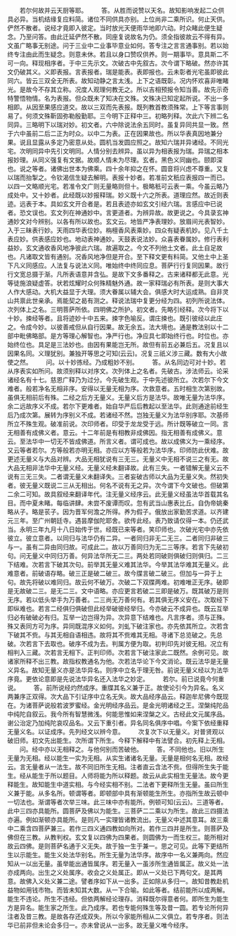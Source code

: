 <!-- { "loadSidebar": true } -->
　　若尔何故并云天厨等耶。
　　答。从胜而说赞以天名。故知影响发起二众供具必异。当机结缘复应料简。诸位不同供具亦别。上位尚非二乘所识。何止天供。俨然不散者。说经才竟即入彼定。当时放光天便雨华地即六动。时众睹此便生疑念。乃至问答。由此迁延俨然不散。同座复说故名为仍。须全指彼故云不得有异。文虽广略事无别途。问于三业中二业事毕意业如何。答专注之言言通事别。若以始终专注由此而生疑念。则意未休。若且以身口赞叹供养。则一期事毕。意具斯二不可一向。释现相序者。于中三先示文。次破古中先叙古。次今谓下略破。然亦许其文仍破其义。义即表报。言表报者。瑞是能表。表即报也。云未彰者光宅虽即彼此同六。皆云三双全无所表。故知动静之言太浅。上下之语既彰。况内怀欢喜非唯睹光。是故今不存其立称。况度人观理何教无之。所以吉相预报令知当善。故先示奇特警悟物情。名为表报。但众既未了知决在文殊。文殊决已知定起所说。不出一多相即。从因至果感应道交。故以三双而先表报。既列教首教须殊常。上下等言事则易了。何须文殊靳固弥勒殷勤耶。三今明下正释中三。初略列释。次此六下辨二名同异。三略明下以瑞对妙。初文者。六中除说法余五同时。虽复异同共显一致。然于六中虽前二后二正为时众。以中二为表。正在因果故也。所以华表真因地兼分果。说且显露从多定乃密意从处。圆机当发圆应照之。故知六瑞并异诸经。不同光宅。次明同异中先引文明同。人情分别去辨异。虽以异为相表报为瑞。异瑞之相本报妙理。从同义强复有文据。故顺人情未为尽理。玄者。黑色义同幽也。颐即深也。说之等者。诸佛出世本为佛乘。四十余年抑之在怀。圆音将兴虑不尊重。又复以瑞而抬掣之。令钦渴信生疑去解明。表报十妙者。若准前文秖应表报四一而已。以四一文略顺光宅。若准令文广则无量略则但十。极略秖可云表一乘。今虽云略乃成处中。又十妙者。此经既以妙报释瑞。妙义既十六之所表。道理应然。故近则表迹。远表于本。具如玄文开合者是。若且表迹亦如玄文引经六瑞。言感应中已说者。恐文误也。玄文列在神通妙中。言更道者。为辨异故。故更说之。今具录玄神通妙文对今辨别。以各有所以故也。玄文云。地皆严净表理妙。放眉间光表智妙。入于三昧表行妙。天雨四华表位妙。栴檀香风表乘妙。四众有疑表机妙。见八千土表应妙。供表感应妙也。地动表神通妙。天鼓表说法妙。众喜表眷属妙。修行表利益妙。玄文通收香风地净彼此六瑞。故遍取之。今文不列他土文者。此土自足故也。凡诸取文皆有通别。况香风地净但是开合。至下释文更有料简。又他土中上圣下凡义同感应。人法复与说法义同。唯始终中终同应息。菩萨行行复同因果。故行行文宽总摄于渐。凡所表语意并含弘。是故下文多番释之。古来诸释都无此意。光等徒施浪疑虚答。状若炫耀时众何殊精魅外通。故一家释瑞必有所表。是则大事大人作大感动。大机大益显于大理。须大眷属以辅大会。俱感大时大运成熟。自非灵山共禀此世亲承。焉能契之曷有测之。释说法瑞中复更分经为四。初列所说法体。次列体上之名。三明菩萨所依。四明佛之所护。初文者。先略引经释。次今将下以十妙。捒经等者。且将迹妙十中五来。捒字色喻反。谓庄捒也。既引彼经以此庄之。令成今妙。以彼善戒但从自行因果。故无余五。法大境也。通是教法别以十二部中毗佛略部。是方等理心解智也。净严行也。净应具七即始终行也。时位也。亦始终位也。具足是三法妙也。由因有果能岂无所。故但有前五必兼后五。况复且以因果名同。义理犹别。兼独开等思之可知(云云)。况复三祇义涉三藏。数有大小故使之然。
　　问。以十妙拣经。乃成粗妙不别。
　　答。从名同边可对十妙。若从序表实如所问。故须别释以对序文。次列体上之名者。先破古。涉法师云。论采诸经名有十七。慈恩广释乃为过分。今先破生观。于中先述彼所立。次若尔下今文难者。般若净名无相非序。安得以无量无相为序。次救意者。五时相生次第别故。虽俱无相前后有殊。二经之后方无量义。无量义后方是法华。故唯无量为法华序。余二远故序义不成。若尔下更难者。始自华严后后教起以至法华。此则通途前经生后乃成次第。展转为序别义不成。若诸经不然。岂独无量义为法华别序耶。次基师所立不殊生观。破准前说。次印师者。印受于龙龙受于远。所计既等破立一同。言无相善有成佛义者。意云。十二年前是有相教非成佛因。指无相善有成佛义。意云。至法华中一切无不皆成佛道。所言义者。谓可成也。故以成佛义为一乘经序。又云等者若尔。方等般若亦明无相。亦应以方等般若为法华序。印师防此伏难。故更述无量义与大品对辨。大品无相犹说有三无三。无量义中无相不说三之有无。故大品无相非法华中无量义经。无量义经未翻译故。此有三失。一者错解无量义云不说有三无三失。二者谓无量义未翻译失。三者妄破古师以大品为无量义失。然初失者。彼无量义既说二三从无相出。何名不说有无之异。次今谓下今文破也。但破第二余二可知。故具叙经来翻译年代。注无量义经序云。此无量义经虽法华首载其名目。而中夏未睹。每临讲肆。未尝不废谭而叹。忽有武当山惠表比丘。自伪帝姚秦略从子。略是苌子。因为晋军何澹之所得。养为假子。俄放出家勤苦求道。以齐建元三年。至广州朝廷寺。遇昙摩伽陀耶舍。欲传此经。表乃致请仅得一本。仍还武当。永明三年九月十八日始传于世。经既已来等者。笑印师也。次破光宅中亦先依彼立。彼立意者。以同归与法华仍有二异。一者同归非无二无三。二者同归非破三与一。虽有二异由同归故。可成此二。故以万善同归为无二三等序。若言下先破初句。问无量义中同归万善。何异法华所无二三。两处若同破则俱破归则俱归。二三下结难。次若言下破其次句。前举其无量义难其法华。今举其法华难其无量义。此难意者。前破语存略。破三正是破二破三。故今牒言破二破三。但加与一异于上句。故先将破以难同归。故云何不破万。次破二下双牒两难。初难唯正无序。破即是无故破二三。是无二三。文中语略。亦应更言若破二三即是破万。既其破万是则无序。若以低头举手为万善者。二三尚无万善何有。若其俱无序义安在。次取经下即纵难也。若言二经俱归俱破但此经举破彼经举归。今亦破云不成异也。既云互举归必有破破必有归。互举一边岂得为异。次异意下结难也。凡言序者。须与正殊。殊又表同方可为序。异同既混序义如何。刘虬下破注家也。亦先依其所立。次若含下破其不赀。与其无相自语相违。故将其不赀难其无相。寻诸下总览破之。先总破。次若言下去取也。破序不成为去。判属方便为取。初判印先对彼无相。况立有相判入三藏。次若言无相下。正判印师。次若言下破注家此二既然。余例可见。故诸家所释不出三教。故指权教通名为他。次若法华论下今文消论。既云法华是无量义异名。故知无量义亦是法华异名。则序中立名于理无咎。前说无量义经以为法华序竟。更依论意即是先说法华异名还入法华之妙定。
　　若尔。前已说竟今何重说。
　　答。前所说经灼然成序。重牒其名义兼于正。故使论引今为异名。名义两兼序正双得。次大品下引证序中立名无失。故大品经序品云。释迦牟尼佛今既现在。为诸菩萨说般若波罗蜜经。金光明经序品云。是金光明诸经之王。涅槃纯陀品中纯陀自叙云。我今所有智慧微浅。何能思惟如来涅槃之义。古经此文元属序品。谢公治定乃加纯陀哀叹品名。又云下重引者。异名同名俱序中唱。今案下依经重释无量义名。以证成序。先列经文以辨今意。
　　次复次下以无量义。对普贤观以破旧师。初文先出能生。次所谓下所生。今释下解释中有法譬合。初先释上无相。
　　问。经中亦以无相释之。与他何别而苦破他。
　　答。不同他也。旧以所生无量为无相。经以能生一实为无相。从实生诸诸名无量。无量是相何名无相。故经云。言无量者从一法生。故不同旧所生无相。注者直云含法不赀。但得所生失于能生。经从能生于所以题目。人师将能为所以释题。故云从此实相生无量法。故今更释能生。故知能生中道实相。与今经实相不别。二法者下更释所生无量。虽曰所生义兼于能。从多名所。顿谓等者。即顿部中具有渐顿能生所生。亦指所生故云顿中一切法也。渐谓等者次举三味。此三味中亦有能所。例顿可知(云云)。三道等者。此中三四亦具能所。圆菩萨及佛以为能生。三菩萨二二乘以为所生。故此三四摄法亦遍。例如渐顿亦具能所。是则凡一实理皆诸教流出。无量义中述其意耳。故三乘中二乘含四菩萨兼三。若作三四义通四教如向所对。若作三四并是所生。则菩萨及佛但在三教。从教判权。玄文复以四佛为四果者。则圆佛为一而生权三。能所相对故云四佛。是则菩萨名通于义无失。故于独一生于兼一。思之可见。此等下更结所生以示能生。能生义处法华别名。所生无量为法华序。故序中一名义兼两向。然应知从一以出无量。虽举能出通皆属序。若无量入一虽涉所生通皆属正。故义处一法亦成两向。出生之义处属序。收会之义处属正。即从一义处已下两句文。是其两意。故佛入义处义兼二途。譬者序如下从一出多。正如除从多归一。故知昔教赴机益物如用钱市物。而皆未知其大数。从一下合喻。如此等者。结前能所以成两解。能生不违论。所生不违经。但依两解经论理存。消释既尔得意者何。即所生为能生方是异名。能生家之所生。此乃成序。若也专能何殊生等及昔一圆。若专论所何异注者及昔三教。是故各存还成双失。所以今家能所相从二义俱立。若专序者。则法华已前非但未论会多归一。亦未曾说从一出多。故无量义唯今经序。
